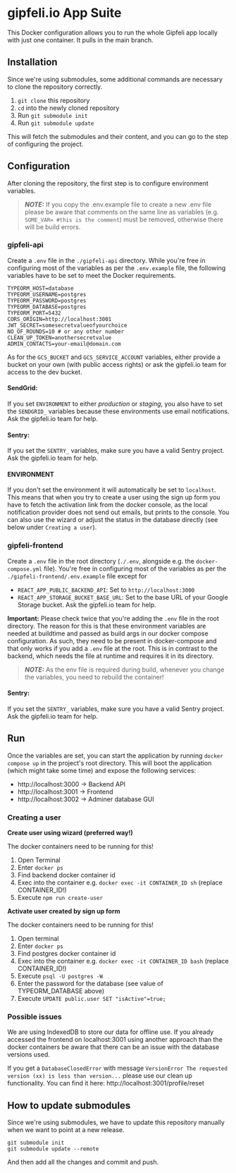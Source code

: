 # gipfeli.io App Suite

This Docker configuration allows you to run the whole Gipfeli app locally with just one container. It pulls in the main branch.

## Installation

Since we're using submodules, some additional commands are necessary to clone the repository correctly.

1. `git clone` this repository
2. `cd` into the newly cloned repository
3. Run `git submodule init`
4. Run `git submodule update`

This will fetch the submodules and their content, and you can go to the step of configuring the project.

## Configuration

After cloning the repository, the first step is to configure environment variables.


> **_NOTE:_** If you copy the .env.example file to create a new .env file please be aware that comments on the same
> line as variables (e.g. `SOME_VAR= #this is the comment`) must be removed, otherwise there will be build errors.


### gipfeli-api

Create a `.env` file in the `./gipfeli-api` directory. While you're free in configuring most of the variables as per the `.env.example` file, the following variables have to be set to meet the Docker requirements.

```
TYPEORM_HOST=database
TYPEORM_USERNAME=postgres
TYPEORM_PASSWORD=postgres
TYPEORM_DATABASE=postgres
TYPEORM_PORT=5432
CORS_ORIGIN=http://localhost:3001
JWT_SECRET=somesecretvalueofyourchoice
NO_OF_ROUNDS=10 # or any other number
CLEAN_UP_TOKEN=anothersecretvalue
ADMIN_CONTACTS=your-email@domain.com
```

As for the `GCS_BUCKET` and `GCS_SERVICE_ACCOUNT` variables, either provide a bucket on your own (with public access rights) or ask the gipfeli.io team for access to the dev bucket.

#### SendGrid: 
If you set `ENVIRONMENT` to either *production* or *staging*, you also have to set the `SENDGRID_` variables because these environments use email notifications. Ask the gipfeli.io team for help.

#### Sentry:
If you set the `SENTRY_` variables, make sure you have a valid Sentry project. Ask the gipfeli.io team for help.

#### ENVIRONMENT 
If you don't set the environment it will automatically be set to `localhost`. 
This means that when you try to create a user using the sign up form you have to fetch the activation link from the docker console, as the local notification provider does not send out emails, but prints to the console. You can also use the wizard or adjust the status in the database directly (see below under `Creating a user`).

### gipfeli-frontend

Create a `.env` file in the root directory (`./.env`, alongside e.g. the `docker-compose.yml` file). You're free in configuring most of the variables as per the `./gipfeli-frontend/.env.example` file except for

* `REACT_APP_PUBLIC_BACKEND_API`: Set to `http://localhost:3000`
* `REACT_APP_STORAGE_BUCKET_BASE_URL`: Set to the base URL of your Google Storage bucket. Ask the gipfeli.io team for help.

**Important:** Please check twice that you're adding the `.env` file in the root directory. The reason for this is that these environment variables are needed at buildtime and passed as build args in our docker compose configuration. As such, they need to be present in docker-compose and that only works if  you add a `.env` file at the root. This is in contrast to the backend, which needs the file at runtime and requires it in its directory.


> **_NOTE:_** As the env file is required during build, whenever you change the variables, you need to rebuild the container!

#### Sentry:
If you set the `SENTRY_` variables, make sure you have a valid Sentry project. Ask the gipfeli.io team for help.

## Run

Once the variables are set, you can start the application by running `docker compose up` in the project's root directory. This will boot the application (which might take some time) and expose the following services:

* http://localhost:3000 -> Backend API
* http://localhost:3001 -> Frontend
* http://localhost:3002 -> Adminer database GUI

### Creating a user
**Create user using wizard (preferred way!)**

The docker containers need to be running for this!
1. Open Terminal
2. Enter `docker ps`
3. Find backend docker container id
4. Exec into the container e.g. `docker exec -it CONTAINER_ID sh` (replace CONTAINER_ID!)
5. Execute `npm run create-user`

**Activate user created by sign up form**

The docker containers need to be running for this!
1. Open terminal
2. Enter `docker ps`
3. Find postgres docker container id
4. Exec into the container e.g. `docker exec -it CONTAINER_ID bash` (replace CONTAINER_ID!)
5. Execute `psql -U postgres -W`
6. Enter the password for the database (see value of TYPEORM_DATABASE above)
7. Execute `UPDATE public.user SET "isActive"=true;`

### Possible issues
We are using IndexedDB to store our data for offline use. If you already accessed the frontend on localhost:3001 using another approach than 
the docker containers be aware that there can be an issue with the database versions used. 

If you get a `DatabaseClosedError` with message `VersionError The requested version (xx) is less than version...` please use our clean up functionality.
You can find it here: http://localhost:3001/profile/reset

## How to update submodules

Since we're using submodules, we have to update this repository manually when we want to point at a new release.

```
git submodule init
git submodule update --remote
```

And then add all the changes and commit and push.

